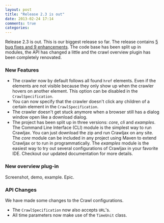 ```yaml
---
layout: post
title: "Release 2.3 is out"
date: 2013-02-24 17:14
comments: true
categories: 
---
```

Release 2.3 is out. This is our biggest release so far. The release contains [5 bug fixes and 9 enhancements](https://github.com/crawljax/crawljax/issues?milestone=3&state=closed). The code base has been split up in modules, the API has changed a little and the crawl overview plugin has been completely renovated.

### New Features

* The crawler now by default follows all found `href` elements. Even if the elements are not visible because they only show up when the crawler hovers on another element. This option can be disabled in the `CrawlSpecification`.
* You can now specify  that the crawler doesn't click any children of a certain element in the `CrawlSpecification`.
* The crawler doesn't get stuck anymore when a browser still has a dialog window open like a download dialog.
* The project has been split up in three versions: *core*, *cli* and *examples*. The Command Line Interface (CLI) module is the simplest way to run Crawljax. You can just download the zip and run Crawljax on any site. The *core* module can be included in any project using Maven to extend Crawljax or to run in programmatically. The *examples* module is the easiest way to try out several configurations of Crawljax in your favorite IDE. Checkout our updated documentation for more details. 

### New overview plug-in

Screenshot, demo, example. Epic.

### API Changes
We have made some changes to the Crawl configurations.

* The `CrawlSpecification` now also accepts `URL`'s.
* All time parameters now make use of the `TimeUnit` class. 